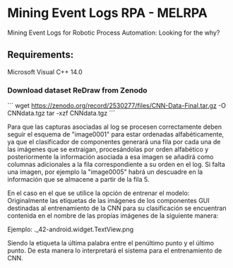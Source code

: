 # Mining Event Logs RPA - MELRPA
Mining Event Logs for Robotic Process Automation: Looking for the why?


## Requirements:
Microsoft Visual C++ 14.0

### Download dataset ReDraw from Zenodo
´´´
wget https://zenodo.org/record/2530277/files/CNN-Data-Final.tar.gz -O CNNdata.tgz
tar -xzf CNNdata.tgz
´´´

Para que las capturas asociadas al log se procesen correctamente deben seguir el esquema de "image0001" para estar ordenadas alfabéticamente, ya que el clasificador de componentes generará una fila por cada una de las imágenes que se extraigan, procesándolas por orden alfabético y posteriormente la información asociada a esa imagen se añadirá como columnas adicionales a la fila correspondiente a su orden en el log. Si falta una imagen, por ejemplo la "image0005" habrá un descuadre en la información que se almacene a partir de la fila 5.

En el caso en el que se utilice la opción de entrenar el modelo:
Originalmente las etiquetas de las imágenes de los componentes GUI destinadas al entrenamiento de la CNN para su clasificación se encuentran contenida en el nombre de las propias imágenes de la siguiente manera:

Ejemplo: ._42-android.widget.TextView.png

Siendo la etiqueta la última palabra entre el penúltimo punto y el último punto. De esta manera lo interpretará el sistema para el entrenamiento de CNN.
